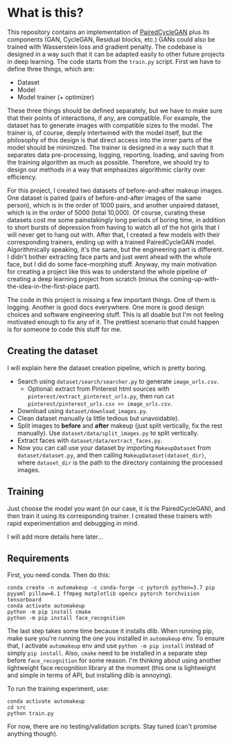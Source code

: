 # What is this?
This repository contains an implementation of [PairedCycleGAN](https://gfx.cs.princeton.edu/pubs/Chang_2018_PAS/Chang-CVPR-2018.pdf) plus its components (GAN, CycleGAN, Residual blocks, etc.) GANs could also be trained with Wasserstein loss and gradient penalty. The codebase is designed in a way such that it can be adapted easily to other future projects in deep learning. The code starts from the `train.py` script. First we have to define three things, which are:
* Dataset
* Model
* Model trainer (+ optimizer)

These three things should be defined separately, but we have to make sure that their points of interactions, if any, are compatible. For example, the dataset has to generate images with compatible sizes to the model. The trainer is, of course, deeply intertwined with the model itself, but the philosophy of this design is that direct access into the inner parts of the model should be minimized. The trainer is designed in a way such that it separates data pre-processing, logging, reporting, loading, and saving from the training algorithm as much as possible. Therefore, we should try to design our methods in a way that emphasizes algorithmic clarity over efficiency.

For this project, I created two datasets of before-and-after makeup images. One dataset is paired (pairs of before-and-after images of the same person), which is in the order of 1000 pairs, and another unpaired dataset, which is in the order of 5000 (total 10,000). Of course, curating these datasets cost me some painstakingly long periods of boring time, in addition to short bursts of depression from having to watch all of the hot girls that I will never get to hang out with. After that, I created a few models with their corresponding trainers, ending up with a trained PairedCycleGAN model. Algorithmically speaking, it's the same, but the engineering part is different. I didn't bother extracting face parts and just went ahead with the whole face, but I did do some face-morphing stuff. Anyway, my main motivation for creating a project like this was to understand the whole pipeline of creating a deep learning project from scratch (minus the coming-up-with-the-idea-in-the-first-place part).

The code in this project is missing a few important things. One of them is logging. Another is good docs everywhere. One more is good design choices and software engineering stuff. This is all doable but I'm not feeling motivated enough to fix any of it. The prettiest scenario that could happen is for someone to code this stuff for me.

## Creating the dataset

I will explain here the dataset creation pipeline, which is pretty boring.

- Search using `dataset/search/searcher.py` to generate `image_urls.csv`.
  - Optional: extract from Pinterest html sources with `pinterest/extract_pinterest_urls.py`, then run `cat pinterest/pinterest_urls.csv >> image_urls.csv`.
- Download using `dataset/download_images.py`.
- Clean dataset manually (a little tedious but unavoidable).
- Split images to **before** and **after** makeup (just split vertically, fix the rest manually). Use `dataset/data/split_images.py` to split vertically.
- Extract faces with `dataset/data/extract_faces.py`.
- Now you can call use your dataset by importing `MakeupDataset` from `dataset/dataset.py`, and then calling `MakeupDataset(dataset_dir)`, where `dataset_dir` is the path to the directory containing the processed images.

## Training

Just choose the model you want (in our case, it is the PairedCycleGAN), and then train it using its corresponding trainer. I created these trainers with rapid experimentation and debugging in mind.

I will add more details here later...

## Requirements
First, you need conda. Then do this:
```
conda create -n automakeup -c conda-forge -c pytorch python=3.7 pip pyyaml pillow=6.1 ffmpeg matplotlib opencv pytorch torchvision tensorboard
conda activate automakeup
python -m pip install cmake 
python -m pip install face_recognition
```
The last step takes some time because it installs dlib.
When running pip, make sure you're running the one you installed in `automakeup` env.
To ensure that, I activate `automakeup` env and use `python -m pip install` instead of simply `pip install`.
Also, `cmake` need to be installed in a separate step before `face_recognition` for some reason. I'm thinking about using another lightweight face recognition library at the moment (this one is lightweight and simple in terms of API, but installing dlib is annoying).

To run the training experiment, use:
```
conda activate automakeup
cd src
python train.py
```

For now, there are no testing/validation scripts. Stay tuned (can't promise anything though).
